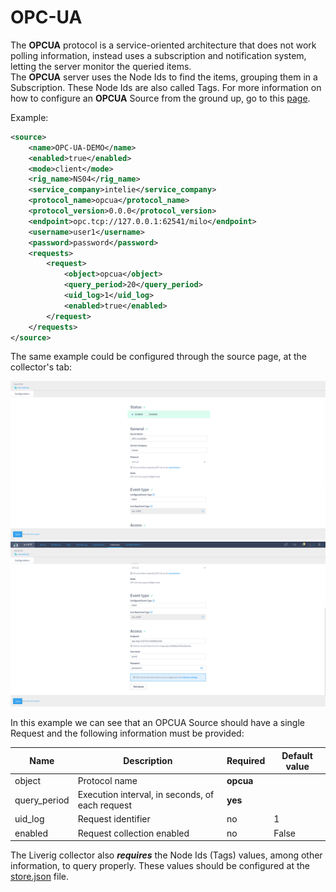 # OPC-UA

The **OPCUA** protocol is a service-oriented architecture that does not work polling information, instead uses a subscription and notification system, letting the server monitor the queried items.\
The **OPCUA** server uses the Node Ids to find the items, grouping them in a Subscription. These Node Ids are also called Tags. For more information on how to configure an **OPCUA** Source from the ground up, go to this [page](../configuration/configuring-an-opcua-source.md).

Example:

```xml
<source>
    <name>OPC-UA-DEMO</name>
    <enabled>true</enabled>
    <mode>client</mode>
    <rig_name>NS04</rig_name>
    <service_company>intelie</service_company>
    <protocol_name>opcua</protocol_name>
    <protocol_version>0.0.0</protocol_version>
    <endpoint>opc.tcp://127.0.0.1:62541/milo</endpoint>
    <username>user1</username>
    <password>password</password>
    <requests>
        <request>
            <object>opcua</object>
            <query_period>20</query_period>
            <uid_log>1</uid_log>
            <enabled>true</enabled>
        </request>
    </requests>
</source>
```

The same example could be configured through the source page, at the collector's tab:

![OPC-UA Source Configuration](<../../.gitbook/assets/collector-protocol-opc-ua-1.png>)
![OPC-UA Source Configuration](<../../.gitbook/assets/collector-protocol-opc-ua-2.png>)

In this example we can see that an OPCUA Source should have a single Request and the following information must be provided:

| Name          | Description                                     | Required  | Default value |
| ------------- | ----------------------------------------------- | --------- | ------------- |
| object        | Protocol name                                   | **opcua** |               |
| query\_period | Execution interval, in seconds, of each request | **yes**   |               |
| uid\_log      | Request identifier                              | no        | 1             |
| enabled       | Request collection enabled                      | no        | False         |

The Liverig collector also ***requires*** the Node Ids (Tags) values, among other information, to query properly. These values should be configured at the [store.json](./../configuration/store.json.md) file.

